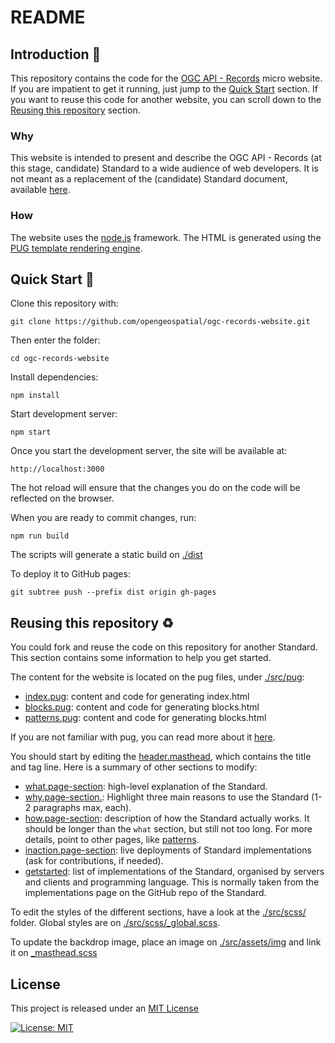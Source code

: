 # README

## Introduction :beginner:

This repository contains the code for the [OGC API - Records](https://records.developer.ogc.org/) micro website. If you are impatient to get it running, just jump to the [Quick Start](#quick-start) section. If you want to reuse this code for another website, you can scroll down to the [Reusing this repository](#reusing-this-repository) section.

### Why

This website is intended to present and describe the OGC API - Records (at this stage, candidate) Standard to a wide audience of web developers. It is not meant as a replacement of the (candidate) Standard document, available [here](https://docs.ogc.org/DRAFTS/20-004.html).

### How

The website uses the [node.js](https://nodejs.org/en) framework. The HTML is generated using the [PUG template rendering engine](https://pugjs.org/api/getting-started.html).

## Quick Start :rocket:

Clone this repository with:

`git clone https://github.com/opengeospatial/ogc-records-website.git`

Then enter the folder:

`cd ogc-records-website`

Install dependencies:

`npm install`

Start development server:

`npm start`

Once you start the development server, the site will be available at:

`http://localhost:3000`

The hot reload will ensure that the changes you do on the code will be reflected on the browser.

When you are ready to commit changes, run:

`npm run build`

The scripts will generate a static build on [./dist](./dist/)

To deploy it to GitHub pages:

`git subtree push --prefix dist origin gh-pages`

## Reusing this repository :recycle:

You could fork and reuse the code on this repository for another Standard. This section contains some information to help you get started.

The content for the website is located on the pug files, under [./src/pug](./src/pug):
* [index.pug](.src/pug/index.pug): content and code for generating index.html
* [blocks.pug](.src/pug/blocks.pug): content and code for generating blocks.html
* [patterns.pug](.src/pug/patterns.pug): content and code for generating blocks.html

If you are not familiar with pug, you can read more about it [here](https://pugjs.org/api/getting-started.html). 

You should start by editing the [header.masthead](./src/pug/index.pug#+62), which contains the title and tag line. Here is a summary of other sections to modify:
* [what.page-section](./src/pug/index.pug#L71): high-level explanation of the Standard.
* [why.page-section.](./src/pug/index.pug#L90): Highlight three main reasons to use the Standard (1-2 paragraphs max, each).
* [how.page-section](./src/pug/index.pug#L127): description of how the Standard actually works. It should be longer than the `what` section, but still not too long. For more details, point to other pages, like [patterns](./src/pug/patterns.pug).
* [inaction.page-section](./src/pug/index.pug#L175): live deployments of Standard implementations (ask for contributions, if needed). 
* [getstarted](./src/pug/index.pug#L239): list of implementations of the Standard, organised by servers and clients and programming language. This is normally taken from the implementations page on the GitHub repo of the Standard.

To edit the styles of the different sections, have a look at the [./src/scss/](./src/scss/) folder. Global styles are on [./src/scss/_global.scss](./src/scss/_global.scss).

To update the backdrop image, place an image on [./src/assets/img](./src/assets/img) and link it on [_masthead.scss](./src/scss/sections/_masthead.scss#L10)

## License

This project is released under an [MIT License](./LICENSE)

[![License: MIT](https://img.shields.io/badge/License-MIT-yellow.svg)](https://opensource.org/licenses/MIT)